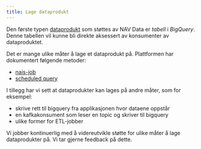 ```yaml
---
title: Lage dataprodukt
---
```


Den første typen [dataprodukt](dataprodukt.md) som støttes av NAV Data er *tabell* i *BigQuery*. 
Denne tabellen vil kunne bli direkte aksessert av konsumenter av dataproduktet. 

Det er mange ulike måter å lage et dataprodukt på. Plattformen har dokumentert følgende metoder:

- [nais-job](../prosessere-data/skedulering/naisjobs.md)
- [scheduled query](../prosessere-data/skedulering/scheduled-query.md)

I tillegg har vi sett at dataprodukter kan lages på andre måter, som for eksempel:

- skrive rett til bigquery fra applikasjonen hvor dataene oppstår
- en kafkakonsument som leser en topic og skriver til bigquery
- ulike former for ETL-jobber

Vi jobber kontinuerlig med å videreutvikle støtte for ulike måter å lage dataprodukter på. 
Vi tar gjerne feedback på dette.
